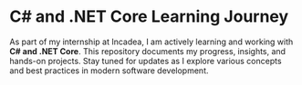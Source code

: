  # C# and .NET Core Learning Journey 

As part of my internship at Incadea, I am actively learning and working with **C# and .NET Core**. This repository documents my progress, insights, and hands-on projects. Stay tuned for updates as I explore various concepts and best practices in modern software development.
